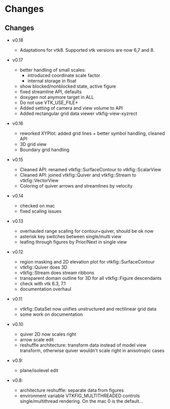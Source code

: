 Changes
=======


## Changes 
- v0.18
  - Adaptations for vtk8. Supported vtk versions are now
    6,7 and 8.

- v0.17

  - better handling of small scales:
     - introduced coordinate scale factor
     - internal storage in float
  - show blocked/nonblocked state, active figure
  - fixed streamline API, defaults
  - doxygen not anymore target in ALL
  - Do not use VTK_USE_FILE+
  - Added setting of camera and view volume to API
  - Added rectangular grid data viewer vtkfig-view-xyzrect

- v0.16
  - reworked XYPlot: added grid lines + better symbol handling, cleaned API
  - 3D grid view
  - Boundary grid handling

- v0.15
  - Cleaned API: renamed vtkfig::SurfaceContour to vtkfig::ScalarView
  - Cleaned API: joined vtkfig::Quiver and  vtkfig::Stream to vtkfig::VectorView
  - Coloring of quiver arrows and streamlines by velocity

- v0.14
  - checked on mac
  - fixed scaling issues

- v0.13
  - overhauled range scaling for contour+quiver, should be ok now
  - asterisk key switches between single/multi view
  - leafing through figures by Prior/Next in single view 

- v0.12
  - region masking and  2D elevation  plot for vtkfig::SurfaceContour
  - vtkfig::Quiver does 3D
  - vtkfig::Stream does stream ribbons
  - transparent domain outline for 3D for all vtkfig::Figure descendants
  - check with vtk 6.3, 7.1
  - documentation overhaul
  
- v0.11
  - vtkfig::DataSet now unifies unstructured and rectilinear grid data
  - some work on documentation

- v0.10
  - quiver 2D now scales right
  - arrow scale edit
  - reshuffle architecture: transform data instead of model view transform, otherwise
    quiver wouldn't scale right in anisotropic cases

- v0.9:
  - plane/isolevel edit

- v0.8: 
  - architecture reshuffle: separate data from figures
  - environment variable VTKFIG_MULTITHREADED controls single/multithread
    rendering. On the mac 0 is the default...
